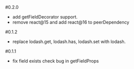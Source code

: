 #0.2.0
- add getFieldDecorator support.
- remove react@15 and add react@16 to peerDependency

#0.1.2
- replace lodash.get, lodash.has, lodash.set with lodash.

#0.1.1
- fix field exists check bug in getFieldProps